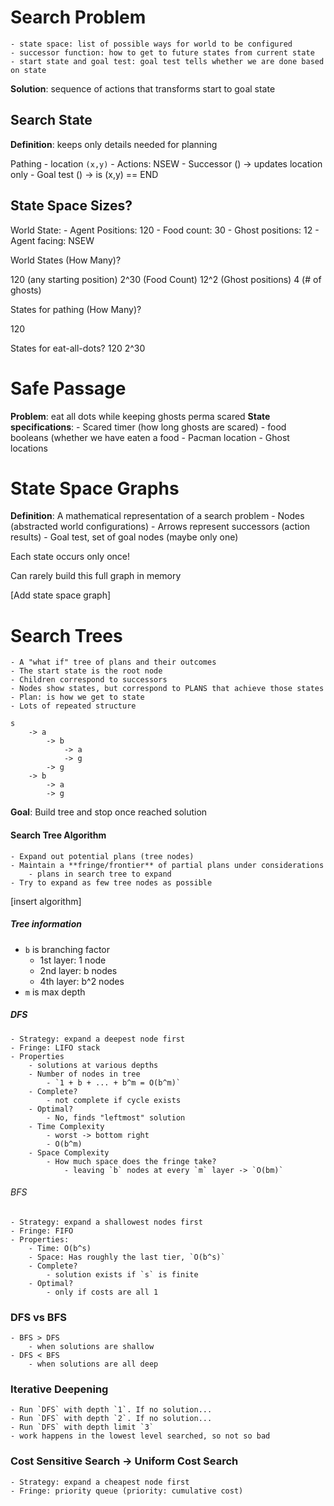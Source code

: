 # Search Problem
    - state space: list of possible ways for world to be configured
    - successor function: how to get to future states from current state
    - start state and goal test: goal test tells whether we are done based on state
**Solution**: sequence of actions that transforms start to goal state

## Search State

**Definition**: keeps only details needed for planning

Pathing
    - location `(x,y)` 
    - Actions: NSEW 
    - Successor () -> updates location only
    - Goal test () -> is (x,y) == END

## State Space Sizes?
World State:
    - Agent Positions: 120
    - Food count: 30
    - Ghost positions: 12
    - Agent facing: NSEW

World States (How Many)?

120 (any starting position)
2^30 (Food Count)
12^2 (Ghost positions)
4 (# of ghosts)

States for pathing (How Many)?

120

States for eat-all-dots?
120
2^30

# Safe Passage

**Problem**: eat all dots while keeping ghosts perma scared
**State specifications**:
    - Scared timer (how long ghosts are scared)
    - food booleans (whether we have eaten a food
    - Pacman location 
    - Ghost locations

# State Space Graphs
**Definition**: A mathematical representation of a search problem
    - Nodes (abstracted world configurations)
    - Arrows represent successors (action results)
    - Goal test, set of goal nodes (maybe only one)

Each state occurs only once!

Can rarely build this full graph in memory

[Add state space graph]

# Search Trees
    - A "what if" tree of plans and their outcomes
    - The start state is the root node
    - Children correspond to successors
    - Nodes show states, but correspond to PLANS that achieve those states
    - Plan: is how we get to state
    - Lots of repeated structure

    s 
        -> a
            -> b
                -> a
                -> g
            -> g
        -> b
            -> a
            -> g

**Goal**: Build tree and stop once reached solution

#### Search Tree Algorithm
    - Expand out potential plans (tree nodes)
    - Maintain a **fringe/frontier** of partial plans under considerations
        - plans in search tree to expand 
    - Try to expand as few tree nodes as possible

[insert algorithm]

##### Tree information
- `b` is branching factor
   - 1st layer: 1 node
   - 2nd layer: b nodes
   - 4th layer: b^2 nodes
- `m` is max depth

##### DFS
    - Strategy: expand a deepest node first
    - Fringe: LIFO stack
    - Properties
        - solutions at various depths
        - Number of nodes in tree
            - `1 + b + ... + b^m = O(b^m)`
        - Complete?
            - not complete if cycle exists
        - Optimal?
            - No, finds "leftmost" solution
        - Time Complexity
            - worst -> bottom right
            - O(b^m)
        - Space Complexity
            - How much space does the fringe take?
                - leaving `b` nodes at every `m` layer -> `O(bm)`

###### BFS
    - Strategy: expand a shallowest nodes first
    - Fringe: FIFO
    - Properties:
        - Time: O(b^s)
        - Space: Has roughly the last tier, `O(b^s)`
        - Complete?
            - solution exists if `s` is finite
        - Optimal?
            - only if costs are all 1

### DFS vs BFS
    - BFS > DFS
        - when solutions are shallow
    - DFS < BFS
        - when solutions are all deep

### Iterative Deepening
    - Run `DFS` with depth `1`. If no solution...
    - Run `DFS` with depth `2`. If no solution...
    - Run `DFS` with depth limit `3`
    - work happens in the lowest level searched, so not so bad

### Cost Sensitive Search -> Uniform Cost Search
    - Strategy: expand a cheapest node first
    - Fringe: priority queue (priority: cumulative cost)
